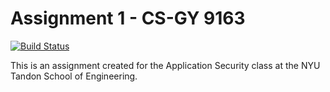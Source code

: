 Assignment 1 - CS-GY 9163
=========================

[![Build Status](https://travis-ci.org/agamdua/AppSecAssignment1.svg?branch=agam%2Fworkit)](https://travis-ci.org/agamdua/AppSecAssignment1)

This is an assignment created for the Application Security class at
the NYU Tandon School of Engineering.
